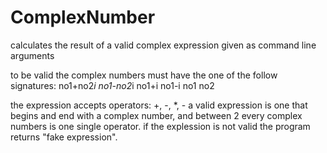 # ComplexNumber
calculates the result of a valid complex expression given as command line arguments

to be valid the complex numbers must have the one of the follow signatures:
  no1+no2*i
  no1-no2*i
  no1+i
  no1-i
  no1
  no2

the expression accepts operators: +, -, *, -
a valid expression is one that begins and end with a complex number, and between 2 every complex numbers is one single operator.
if the explession is not valid the program returns "fake expression".
